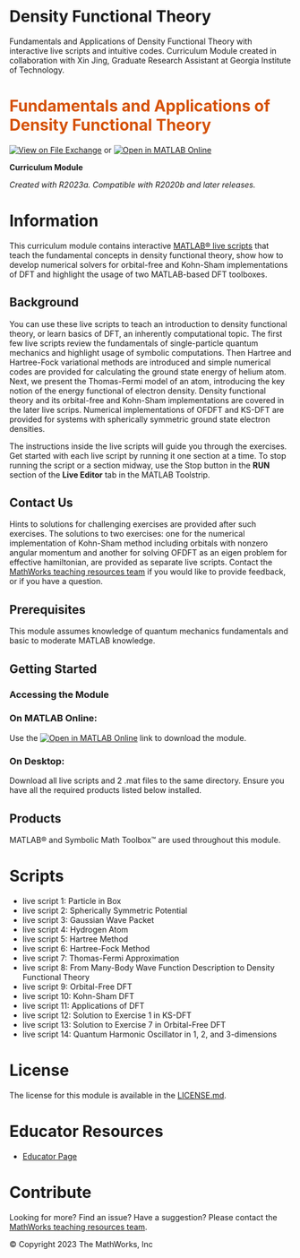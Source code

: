 # Density Functional Theory
Fundamentals and Applications of Density Functional Theory with interactive live scripts and intuitive codes.
Curriculum Module created in collaboration with Xin Jing, Graduate Research Assistant at Georgia Institute of Technology.
<a name="T_DEF03274"></a>
# <span style="color:rgb(213,80,0)">Fundamentals and Applications of Density Functional Theory</span>
<a name="H_053613DF"></a>

[![View on File Exchange](https://www.mathworks.com/matlabcentral/images/matlab-file-exchange.svg)](https://www.mathworks.com/matlabcentral/fileexchange/155050-density-functional-theory) or [![Open in MATLAB Online](https://www.mathworks.com/images/responsive/global/open-in-matlab-online.svg)](https://matlab.mathworks.com/open/github/v1?repo=MathWorks-Teaching-Resources/Density-Functional-Theory)

**Curriculum Module**

_Created with R2023a. Compatible with R2020b and later releases._

# Information

This curriculum module contains interactive [MATLAB® live scripts](https://www.mathworks.com/products/matlab/live-editor.html) that teach the fundamental concepts in density functional theory, show how to develop numerical solvers for orbital-free and Kohn-Sham implementations of DFT and highlight the usage of two MATLAB-based DFT toolboxes.

<a name="H_F00D98E4"></a>
## Background

You can use these live scripts to teach an introduction to density functional theory, or learn basics of DFT, an inherently computational topic. The first few live scripts review the fundamentals of single-particle quantum mechanics and highlight usage of symbolic computations. Then Hartree and Hartree-Fock variational methods are introduced and simple numerical codes are provided for calculating the ground state energy of helium atom. Next, we present the Thomas-Fermi model of an atom, introducing the key notion of the energy functional of electron density. Density functional theory and its orbital-free and Kohn-Sham implementations are covered in the later live scrips. Numerical implementations of OFDFT and KS-DFT are provided for systems with spherically symmetric ground state electron densities. 


The instructions inside the live scripts will guide you through the exercises. Get started with each live script by running it one section at a time. To stop running the script or a section midway, use the Stop button in the **RUN** section of the **Live Editor** tab in the MATLAB Toolstrip.

## Contact Us

Hints to solutions for challenging exercises are provided after such exercises. The solutions to two exercises: one for the numerical implementation of Kohn-Sham method including orbitals with nonzero angular momentum and another for solving OFDFT as an eigen problem for effective hamiltonian, are provided as separate live scripts. Contact the [MathWorks teaching resources team](mailto:onlineteaching@mathworks.com) if you would like to provide feedback, or if you have a question.

<a name="H_30BC7141"></a>
## Prerequisites

This module assumes knowledge of quantum mechanics fundamentals and basic to moderate MATLAB knowledge.  

<a name="H_330E72C3"></a>
## Getting Started
### Accessing the Module
### **On MATLAB Online:**

Use the [![Open in MATLAB Online](https://www.mathworks.com/images/responsive/global/open-in-matlab-online.svg)](https://matlab.mathworks.com/open/github/v1?repo=MathWorks-Teaching-Resources/Density-Functional-Theory) link to download the module. 

### **On Desktop:**


Download all live scripts and 2 .mat files to the same directory. Ensure you have all the required products listed below installed. 

<a name="H_E850B4FF"></a>
## Products

MATLAB® and Symbolic Math Toolbox™ are used throughout this module.

<a name="H_E8C62B23"></a>
# Scripts
* live script 1: Particle in Box
* live script 2: Spherically Symmetric Potential
* live script 3: Gaussian Wave Packet
* live script 4: Hydrogen Atom
* live script 5: Hartree Method
* live script 6: Hartree-Fock Method
* live script 7: Thomas-Fermi Approximation
* live script 8: From Many-Body Wave Function Description to Density Functional Theory
* live script 9: Orbital-Free DFT
* live script 10: Kohn-Sham DFT
* live script 11: Applications of DFT
* live script 12: Solution to Exercise 1 in KS-DFT 
* live script 13: Solution to Exercise 7 in Orbital-Free DFT
* live script 14: Quantum Harmonic Oscillator in 1, 2, and 3-dimensions
  
<a name="H_F61733D7"></a>
# License

The license for this module is available in the [LICENSE.md](https://github.com/MathWorks-Teaching-Resources/Density-Functional-Theory/main/LICENSE.md).



# Educator Resources
-  [Educator Page](https://www.mathworks.com/academia/educators.html) 
<a name="H_0FA5DA18"></a>
# Contribute 

Looking for more? Find an issue? Have a suggestion? Please contact the [MathWorks teaching resources team](mailto:%20onlineteaching@mathworks.com). 


© Copyright 2023 The MathWorks, Inc


